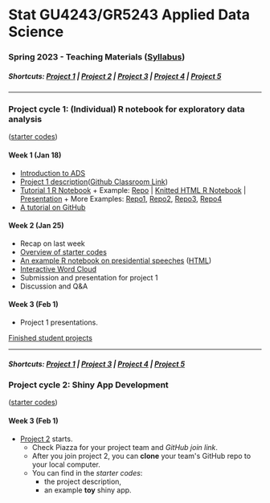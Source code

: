 # Stat GU4243/GR5243 Applied Data Science
### Spring 2023 - Teaching Materials ([Syllabus](CourseInfo/G5243_ADS.md))

##### Shortcuts: [Project 1](#project-cycle-1-individual-r-notebook-for-exploratory-data-analysis) | [Project 2](#project-cycle-2-shiny-app-development) | [Project 3](#project-cycle-3-predictive-modeling) | [Project 4](#project-cycle-4-algorithm-implementation-and-evaluation) | [Project 5](#project-cycle-5-free-topic)

----
### Project cycle 1: (Individual) R notebook for exploratory data analysis 

([starter codes](Projects_StarterCodes/Project1-RNotebook))

#### Week 1 (Jan 18)

+ [Introduction to ADS](https://docs.google.com/presentation/d/1AemYDwQ1e36bONf-AVlY9Dq-Cmt8CO7qT7qyjzVFwDc/edit#slide=id.p)
+ [Project 1 description](Projects_StarterCodes/Project1-RNotebook/doc/Proj1_desc.md)([Github Classroom Link](https://classroom.github.com/a/X84sPmn1))
+ [Tutorial 1 R Notebook](https://htmlpreview.github.io/?https://github.com/TZstatsADS/ADS_Teaching/blob/master/Tutorials/wk1-RNotebook/wk1-rnotebook.html) + Example: [Repo](https://github.com/TZstatsADS/Fall2018-Proj1-wanghouyaoleyao) | [Knitted HTML R Notebook](http://tzstatsads.github.io/tutorials/proj1_jiaqianyu.html) | [Presentation](https://www.youtube.com/watch?v=tBIuh_tZ98Q&feature=youtu.be) + More Examples: [Repo1](https://github.com/ybliu9/How-Americans-Vote), [Repo2](https://github.com/TZstatsADS/Spring2021-Project1-aidris21), [Repo3](https://github.com/TZstatsADS/Spring2021-Project1-OlhaMaslova), [Repo4](https://github.com/TZstatsADS/Spring2021-Project1-Yytishere)
+ [A tutorial on GitHub](Tutorials/wk1-GitHub_simplified)

####  Week 2 (Jan 25)

+ Recap on last week
+ [Overview of starter codes](Projects_StarterCodes/Project1-RNotebook)
+ [An example R notebook on presidential speeches](Tutorials/wk2-TextMining) ([HTML](http://tzstatsads.github.io/tutorials/wk2_TextMining.html))
+ [Interactive Word Cloud](Tutorials/wk2-TextMining/doc/InteractiveWordCloud.Rmd)
+ Submission and presentation for project 1
+ Discussion and Q&A

#### Week 3 (Feb 1)

+ Project 1 presentations.

[Finished student projects](https://github.com/TZstatsADS?q=Spring2023-project1&type=all&language=&sort=)

----
##### Shortcuts: [Project 1](#project-cycle-1-individual-r-notebook-for-exploratory-data-analysis) | [Project 3](#project-cycle-3-predictive-modeling) | [Project 4](#project-cycle-4-algorithm-implementation-and-evaluation) | [Project 5](#project-cycle-5-free-topic)

### Project cycle 2: Shiny App Development

([starter codes](Projects_StarterCodes/Project2-ShinyApp))

#### Week 3 (Feb 1)

+ [Project 2](Projects_StarterCodes/Project2-ShinyApp) starts.
  	+ Check Piazza for your project team and *GitHub join link*.
  	+ After you join project 2, you can **clone** your team's GitHub repo to your local computer. 
  	+ You can find in the *starter codes*: 
   		+ the project description, 
   		+ an example **toy** shiny app. 
<!--

#### Week 4 (Feb 8)

+ [Spatial data visualization](Tutorials/wk4-DataVis.pdf)
+ Tutorial on project 2 - [Introduction to shiny app](http://tzstatsads.github.io/tutorials/wk3_Tutorial2.html) ([app](Projects_StarterCodes/Project2-ShinyApp/app/))
+ [A note on contribution](Projects_StarterCodes/Project2-ShinyApp/doc/a_note_on_contributions.md)
+ Shiny Tutorial ([zipped folder](Tutorials/wk4-Shiny_tutorial.zip)) ([online link](https://diane.shinyapps.io/Shiny_tutorial/))
+ Shiny Examples from previous semesters (Example 1: [Online](https://liqiaosally.shinyapps.io/app1/), [Repo](https://github.com/TZstatsADS/Spring2021-Project2-group6); Example 2: [Online](https://arya-ayati.shinyapps.io/Project2-Group1/), [Repo](https://github.com/TZstatsADS/Fall2021-Project2-group1))
+ Peer review of Project 1
+ Discussion and Q&A



#### Week 5 (Feb 15)

+ [Tutorial on SQL in R](https://htmlpreview.github.io/?https://github.com/TZstatsADS/ADS_Teaching/blob/master/Tutorials/wk5-SQL%2BGCP/sql.html)([zipped folder](https://github.com/TZstatsADS/ADS_Teaching/blob/master/Tutorials/wk5-sql.zip))
+ [Tutorial on RShiny Deployment in GCP](https://htmlpreview.github.io/?https://github.com/TZstatsADS/ADS_Teaching/blob/master/Tutorials/wk5-SQL%2BGCP/Rshiny_GCP.html)
+ [Tutorial on giving presentations](Tutorials/wk5-MakingPresentation.pdf)
+ Discussion on project 2


#### Week 6 (Feb 22)

+ Project 2 presentations

[Finished student projects](https://github.com/TZstatsADS?utf8=✓&q=Fall2022-project2&type=&language=)

----
##### Shortcuts: [Project 1](#project-cycle-1-individual-r-notebook-for-exploratory-data-analysis) | [Project 2](#project-cycle-2-shiny-app-development) | [Project 4](#project-cycle-4-algorithm-implementation-and-evaluation) | [Project 5](#project-cycle-5-free-topic)

### Project cycle 3: Predictive Modeling

([starter codes](Projects_StarterCodes/Project3-WeaklySupervisedLearning))

#### Week 6 (Feb 22)

+ [Project 3](Projects_StarterCodes/Project3-WeaklySupervisedLearning/doc/project3_desc.md) starts.
  + Check Piazza for your project team and GitHub join link at the end of this week.
  + After you join project 3, you can **clone** your team's GitHub repo to your local computer. 
  + You can find in the *starter codes* 
    + [Intro to Project 3](Projects_StarterCodes/Project3-WeaklySupervisedLearning/doc/project3_desc.md)


#### Week 7 (Mar 1)

+ Recap on [project 3 requirements](Projects_StarterCodes/Project3-WeaklySupervisedLearning/doc/project3_desc.md) and [starter codes](Projects_StarterCodes/Project3-WeaklySupervisedLearning/). 
+ Tutorials + Q&A
	+ Tutorials: Basic Image Analysis [in Python](Tutorials/wk7-OpenCV_tutorial/Basic_Image_Analysis.ipynb), [in R](https://htmlpreview.github.io/?https://github.com/TZstatsADS/ADS_Teaching/blob/master/Tutorials/wk7-imageanalysis_R.html) ([zipped folder](Tutorials/wk7-ImageAnalysis_R.zip))
	+ [Overview on Weakly Supervised Learning](Tutorials/wk7-WSL_tutorial/Tutorial_WSL.slides.html)
	


#### Week 8 (Mar 8) 


+ [Overview on predictive modeling](Tutorials/wk8-TutorialModelSelection.pdf)
+ Project 3 reminders
+ Discussion

#### Spring Break (Mar 15)

#### Week 9 (Mar 22) 

+ Project 3 submission and presentations

[Finished student projects](https://github.com/TZstatsADS?utf8=✓&q=Fall2022-project3&type=&language=)

----
##### Shortcuts: [Project 1](#project-cycle-1-individual-r-notebook-for-exploratory-data-analysis) | [Project 2](#project-cycle-2-shiny-app-development) | [Project 3](#project-cycle-3-predictive-modeling) |  [Project 5](#project-cycle-5-free-topic)

### Project cycle 4: Algorithm implementation and evaluation

([starter codes](Projects_StarterCodes/Project4-MachineLearningFairness))

#### Week 9 (Mar 22) 

- Introduction to [Project 4](Projects_StarterCodes/Project4-MachineLearningFairness/doc/project4_desc.md)


#### Week 10 (Mar 29)

+ Recap on project 4 requirements.
+ [Machine Learning Fairness Introduction](Tutorials/wk10-Intro_ML_fairness.pdf) ([slides used in class](https://docs.google.com/presentation/d/1RQZZpXmt1i-DyEEAZTFiBvrpuePFMJh69tXEWDPJIO8/edit#slide=id.p))
+ [Overview of the Methods from the reference papers](Tutorials/wk10-Overview_Machine_Learning_Fairness_Methods.pdf) ([hand-written notes](Tutorials/wk10-fairness_methods.pdf))
+ Method assignment on Piazza


#### Week 11 (Apr 5)

- Q&A
- Team meeting


#### Week 12 (Apr 12)

+ Project 4 presentations


[Finished student projects](https://github.com/TZstatsADS?utf8=✓&q=Fall2022-project4&type=&language=)

----

##### Shortcuts: [Project 1](#project-cycle-1-individual-r-notebook-for-exploratory-data-analysis) | [Project 2](#project-cycle-2-shiny-app-development) | [Project 3](#project-cycle-3-predictive-modeling) | [Project 4](#project-cycle-4-algorithm-implementation-and-evaluation) 

### Project cycle 5: Free topic

#### Week 12 (Apr 12)

+ Project 5 discussions

#### Week 13 (Apr 19)
+ Project 5 Presentations
+ Project 3 performance: [a summary](Tutorials/project3_summary.pdf)
+ Take home message for the class



[Finished student projects](https://github.com/TZstatsADS?utf8=✓&q=Fall2022-project5&type=&language=)

----

##### Shortcuts: [Project 1](#project-cycle-1-individual-r-notebook-for-exploratory-data-analysis) | [Project 2](#project-cycle-2-shiny-app-development) | [Project 3](#project-cycle-3-predictive-modeling) | [Project 4](#project-cycle-4-algorithm-implementation-and-evaluation)

-->
